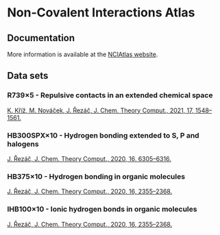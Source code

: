 # Non-Covalent Interactions Atlas

## Documentation
More information is available at the [NCIAtlas website](http://www.nciatlas.org).

## Data sets

### R739×5 - Repulsive contacts in an extended chemical space
[K. Kříž, M. Nováček, J. Řezáč, J. Chem. Theory Comput., 2021, 17, 1548–1561.](https://pubs.acs.org/doi/full/10.1021/acs.jctc.0c01341)

### HB300SPX×10 - Hydrogen bonding extended to S, P and halogens
[J. Řezáč, J. Chem. Theory Comput., 2020, 16, 6305–6316.](https://dx.doi.org/10.1021/acs.jctc.0c00715)

### HB375×10 - Hydrogen bonding in organic molecules
[J. Řezáč, J. Chem. Theory Comput., 2020, 16, 2355–2368.](https://doi.org/10.1021/acs.jctc.9b01265)

### IHB100×10 - Ionic hydrogen bonds in organic molecules
[J. Řezáč, J. Chem. Theory Comput., 2020, 16, 2355–2368.](https://doi.org/10.1021/acs.jctc.9b01265)

